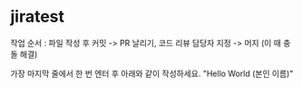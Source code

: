 # jiratest

작업 순서 : 파일 작성 후 커밋 -> PR 날리기, 코드 리뷰 담당자 지정 -> 머지 (이 때 충돌 해결)

가장 마지막 줄에서 한 번 엔터 후 아래와 같이 작성하세요. 
"Hello World (본인 이름)"
